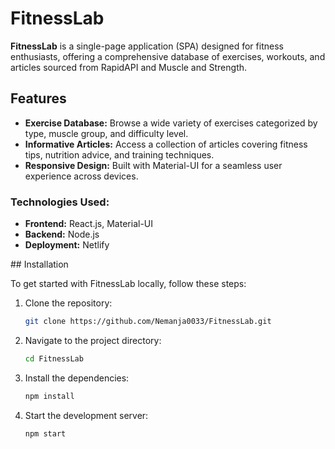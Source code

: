 <h1>FitnessLab</h1>

<p><b>FitnessLab</b> is a single-page application (SPA) designed for fitness enthusiasts, offering a comprehensive database of exercises, workouts, and articles sourced from RapidAPI and Muscle and Strength.</p>

## Features

- **Exercise Database:** Browse a wide variety of exercises categorized by type, muscle group, and difficulty level.
- **Informative Articles:** Access a collection of articles covering fitness tips, nutrition advice, and training techniques.
- **Responsive Design:** Built with Material-UI for a seamless user experience across devices.

<h3>
  Technologies Used:
</h3>

<ul>
  <li><b>Frontend:</b> React.js, Material-UI</li>
  <li><b>Backend:</b> Node.js</li>
   <li><b>Deployment:</b> Netlify</li>
</ul>
## Installation

To get started with FitnessLab locally, follow these steps:

1. Clone the repository:
   ```bash
   git clone https://github.com/Nemanja0033/FitnessLab.git
2. Navigate to the project directory:
   ```bash
   cd FitnessLab
3. Install the dependencies:
   ```bash
   npm install
4. Start the development server:
   ```bash
   npm start

